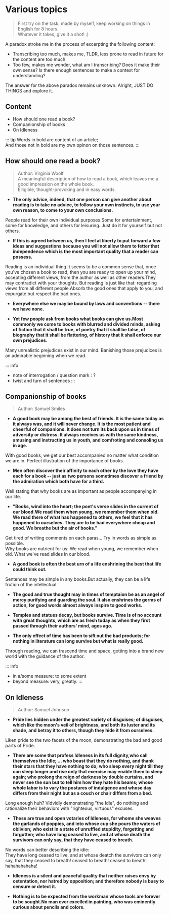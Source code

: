 # Various topics

> First try on the task, made by myself, keep working on things in English for 8 hours.  
Whatever it takes, give it a shot! :)

A paradox stroke me in the process of excerpting the following content:  
- Transcribing too much, makes me, TLDR, less prone to read in future for the content are too much.
- Too few, makes me wonder, what am I transcribing? Does it make their own sense? Is there enough sentences to make a context for understanding?  

The answer for the above paradox remains unknown. Alright, JUST DO THINGS and explore it.  

## Content
- How should one read a book?
- Companionship of books
- On Idleness

::: tip
Words in bold are content of an article;  
And those not in bold are my own opinon on those sentences.
:::

## How should one read a book?
> Author: Virginia Woolf  
> A meaningful description of how to read a book, which leaves me a good impression on the whole book.  
> Elligible, thought-provoking and in easy words.   

* **The only advice, indeed, that one person can give another about reading is to take no advice, to follow your own instincts, to use your own reason, to come to your own conclusions.**  

People read for their own individual purposes.Some for entertainment, some for knowledge, and others for leisuring. Just do it for yourself but not others.  

* **If this is agreed between us, then I feel at liberty to put forward a few ideas and suggestions because you will not allow them to fetter that independence which is the most important quality that a reader can possess.**

Reading is an individual thing.It seems to be a common sense that, once you've chosen a book to read, then you are ready to open up your mind, accepting different views, from the author as well as other readers.They may contradict with your thoughts. But reading is just like that: regarding views from all different people.Absorb the good ones that apply to you, and expurgate but respect the bad ones.  

* **Everywhere else we may be bound by laws and conventions -- there we have none.**

* **Yet few people ask from books what books can give us.Most commonly we come to books with blurred and divided minds, asking of fiction that it shall be true, of poetry that it shall be false, of biography that it shall be flattering, of history that it shall enforce our own prejudices.**  

Many unrealistic prejudices exist in our mind. Banishing those prejudices is an admirable beginning when we read.

::: info
* note of interrogation / question mark : ?  
* twist and turn of sentences
:::

## Companionship of books
> Author: Samuel Smiles  

* **A good book may be among the best of friends. It is the same today as it always was, and it will never change. It is the most patient and cheerful of companions. It does not turn its back upon us in times of adversity or distress. It always receives us with the same kindness, amusing and instructing us in youth, and comfroting and consoling us in age.**  

With good books, we get our best accompanied no matter what condition we are in. Perfect illustration of the importance of books.

* **Men often discover their affinity to each other by the love they have each for a book -- just as two persons sometimes discover a friend by the admiration which both have for a third.**  

Well stating that why books are as important as people accompanying in our life.  

* **"Books, wind into the heart; the poet's verse slides in the current of our blood.We read them when young, we remember them when old. We read there of what has happened to others, we feel that it has happened to ourselves. They are to be had everywhere cheap and good. We breathe but the air of books."**

Get tired of writing comments on each paras... Try in words as simple as possible.  
Why books are nutrient for us: We read when young, we remember when old. What we've read slides in our blood.  

* **A good book is often the best urn of a life enshrining the best that life could think out.**  

Sentences may be simple in any books.But actually, they can be a life frution of the intellectual.

* **The good and true thought may in times of temptaion be as an angel of mercy purifying and guarding the soul. It also enshrines the germs of action, for good words almost always inspire to good works.**

* **Temples and statues decay, but books survive. Time is of no account with great thoughts, which are as fresh today as when they first passed through their authors' mind, ages ago.**  

* **The only effect of time has been to sift out the bad products; for nothing in literature can long survive but what is really good.**

Through reading, we can trascend time and space, getting into a brand new world with the guidance of the author.

::: info
* in a/some measure: to some extent
* beyond measure: very, greatly.
:::

## On Idleness
> Author: Samuel Johnson

* **Pride lies hidden under the greatest variety of disguises; of disguises, which like the moon's veil of brightness, and both its luster and its shade, and betray it to others, though they hide it from ourselves.**  

Liken pride to the two facets of the moon, demonstrating the bad and good parts of Pride.

* **There are some that profess Idleness in its full dignity,who call themselves the Idle; ... who boast that they do nothing, and thank their stars that they have nothing to do; who sleep every night till they can sleep longer and rise only that exercise may enable them to sleep again; who prolong the reign of darkness by double curtains, and never see the sun but to tell him how they hate his beams; whose whole labor is to vary the postures of indulgence and whose day differs from their night but as a couch or chair differs from a bed.**  

Long enough huh? Vidvidly demonstrating "the Idle", do nothing and rationalize their behaviors with "righteous, virtuous" excuses.  

* **These are true and open votaries of Idleness, for whome she weaves the garlands of poppies, and into whose cup she pours the waters of oblivion; who exist in a state of unruffled stupidity, forgetting and forgotten; who have long ceased to live, and at whose death the survivors can only say, that they have ceased to breath.**

No words can better describing the idle:   
They have long ceased to live, and at whose deatch the survivors can only say, that they ceased to breath! ceased to breath! ceased to breath! hahahahahaha!

* **Idleness is a silent and peaceful quality that neither raises envy by ostentation, nor hatred by opposition; and therefore nobody is busy to censure or detect it.**

* **Nothing is to be expected from the workman whose tools are forever to be sought.No man ever excelled in painting, who was eminently curious about pencils and colors.**